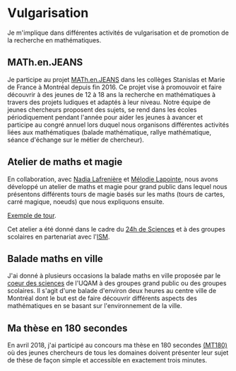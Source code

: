 # Vulgarisation

Je m'implique dans différentes activités de vulgarisation et de promotion de la recherche en mathématiques. 

## MATh.en.JEANS

Je participe au projet [MATh.en.JEANS](https://www.mathenjeans.fr/) dans les collèges Stanislas et Marie de France à Montréal depuis fin 2016. 
Ce projet vise à promouvoir et faire découvrir à des jeunes de 12 à 18 ans la recherche en mathématiques à travers des projets ludiques et adaptés à leur niveau. 
Notre équipe de jeunes chercheurs proposent des sujets, se rend dans les écoles périodiquement pendant l'année pour aider les jeunes à avancer et participe au congré
annuel lors duquel nous organisons différentes activités liées aux mathématiques (balade mathématique, rallye mathématique, séance d'échange sur le métier de chercheur). 

## Atelier de maths et magie

En collaboration, avec [Nadia Lafrenière](https://nadialafreniere.github.io/) et [Mélodie Lapointe](https://lapointemelodie.github.io/), 
nous avons développé un atelier de maths et magie pour grand public dans lequel 
nous présentons différents tours de magie basés sur les maths (tours de cartes, carré magique, noeuds) que nous expliquons ensuite. 

[Exemple de tour](carte.pdf). 

Cet atelier a été donné dans le cadre du [24h de Sciences](http://science24heures.com/) et 
à des groupes scolaires en partenariat avec l'[ISM](http://ism.uqam.ca/). 

## Balade maths en ville 

J'ai donné à plusieurs occasions la balade maths en ville proposée par le 
[coeur des sciences](https://coeurdessciences.uqam.ca/balades-scientifiques-groupes-scolaires.html) 
de l'UQAM à des groupes grand public ou des groupes scolaires. Il s'agit d'une balade d'environ deux heures
au centre ville de Montréal dont le but est de faire découvrir différents aspects des mathématiques en se basant
sur l'environnement de la ville. 

## Ma thèse en 180 secondes

En avril 2018, j'ai participé au concours ma thèse en 180 secondes [(MT180)](https://www.acfas.ca/prix-concours/ma-these-en-180-secondes)
où des jeunes chercheurs de tous les domaines doivent présenter leur sujet de thèse de façon simple et accessible en exactement trois minutes.  
